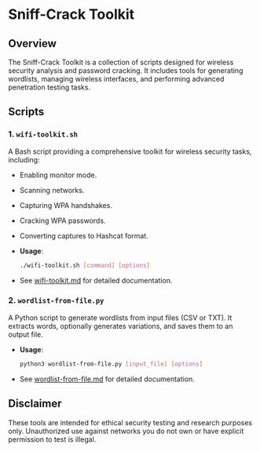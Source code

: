 # Sniff-Crack Toolkit

## Overview
The Sniff-Crack Toolkit is a collection of scripts designed for wireless security analysis and password cracking. It includes tools for generating wordlists, managing wireless interfaces, and performing advanced penetration testing tasks.

## Scripts

### 1. `wifi-toolkit.sh`
A Bash script providing a comprehensive toolkit for wireless security tasks, including:
- Enabling monitor mode.
- Scanning networks.
- Capturing WPA handshakes.
- Cracking WPA passwords.
- Converting captures to Hashcat format.

- **Usage**:
  ```bash
  ./wifi-toolkit.sh [command] [options]
  ```
- See [wifi-toolkit.md](./wifi-toolkit.md) for detailed documentation.

### 2. `wordlist-from-file.py`
A Python script to generate wordlists from input files (CSV or TXT). It extracts words, optionally generates variations, and saves them to an output file.

- **Usage**:
  ```bash
  python3 wordlist-from-file.py [input_file] [options]
  ```
- See [wordlist-from-file.md](./wordlist-from-file.md) for detailed documentation.

## Disclaimer
These tools are intended for ethical security testing and research purposes only. Unauthorized use against networks you do not own or have explicit permission to test is illegal.
